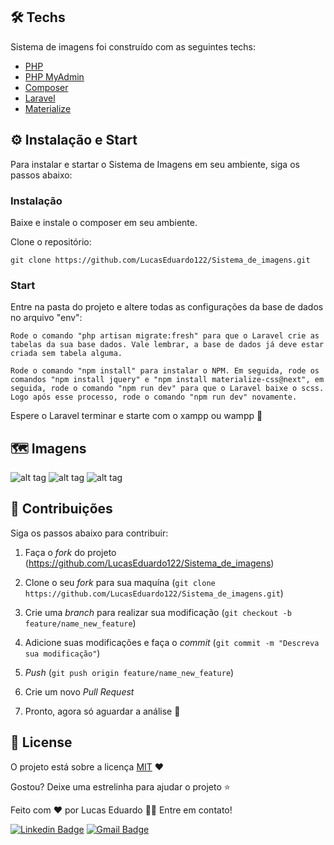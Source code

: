 ## 🛠 Techs

Sistema de imagens foi construído com as seguintes techs:

- [PHP](https://www.php.net/)
- [PHP MyAdmin](https://www.phpmyadmin.net/)
- [Composer](https://getcomposer.org/)
- [Laravel](https://laravel.com/)
- [Materialize](https://materializecss.com/)

## ⚙ Instalação e Start

Para instalar e startar o Sistema de Imagens em seu ambiente, siga os passos abaixo:

### Instalação
Baixe e instale o composer em seu ambiente.


Clone o repositório:
```
git clone https://github.com/LucasEduardo122/Sistema_de_imagens.git
```

### Start

Entre na pasta do projeto e altere todas as configurações da base de dados no arquivo "env":
```
Rode o comando "php artisan migrate:fresh" para que o Laravel crie as tabelas da sua base dados. Vale lembrar, a base de dados já deve estar criada sem tabela alguma.

Rode o comando "npm install" para instalar o NPM. Em seguida, rode os comandos "npm install jquery" e "npm install materialize-css@next", em seguida, rode o comando "npm run dev" para que o Laravel baixe o scss. Logo após esse processo, rode o comando "npm run dev" novamente.
```
Espere o Laravel terminar e starte com o xampp ou wampp 🚀

## 🗺️ Imagens

![alt tag](https://media.discordapp.net/attachments/571752920685477889/777707037039263835/Screenshot_3.jpg?width=888&height=406)
![alt tag](https://media.discordapp.net/attachments/571752920685477889/777707039869763594/Screenshot_2.jpg?width=885&height=406)
![alt tag](https://media.discordapp.net/attachments/571752920685477889/777707035084718090/Screenshot_4.jpg?width=890&height=406)

## 🤝 Contribuições

Siga os passos abaixo para contribuir:

1. Faça o *fork* do projeto (<https://github.com/LucasEduardo122/Sistema_de_imagens>)

2. Clone o seu *fork* para sua maquína (`git clone https://github.com/LucasEduardo122/Sistema_de_imagens.git`)

3. Crie uma *branch* para realizar sua modificação (`git checkout -b feature/name_new_feature`)

4. Adicione suas modificações e faça o *commit* (`git commit -m "Descreva sua modificação"`)

5. *Push* (`git push origin feature/name_new_feature`)

6. Crie um novo *Pull Request*

7. Pronto, agora só aguardar a análise 🚀 

## 📜 License

O projeto está sobre a licença [MIT](./LICENSE) ❤️ 

Gostou? Deixe uma estrelinha para ajudar o projeto ⭐

Feito com ❤️ por Lucas Eduardo 👋🏽 Entre em contato!



[![Linkedin Badge](https://img.shields.io/badge/-Lucas-blue?style=flat-square&logo=Linkedin&logoColor=white&link=https://www.linkedin.com/in/lucas-eduardo-4a11a61a2)](https://www.linkedin.com/in/lucas-eduardo-4a11a61a2) 
[![Gmail Badge](https://img.shields.io/badge/-luklucas42@gmail.com-c14438?style=flat-square&logo=Gmail&logoColor=white&link=mailto:luklucas42@gmail.com)](mailto:luklucas42@gmail.com)


